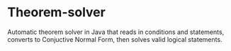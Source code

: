 # Theorem-solver
Automatic theorem solver in Java that reads in conditions and statements, converts to Conjuctive Normal Form, then solves valid logical statements.
